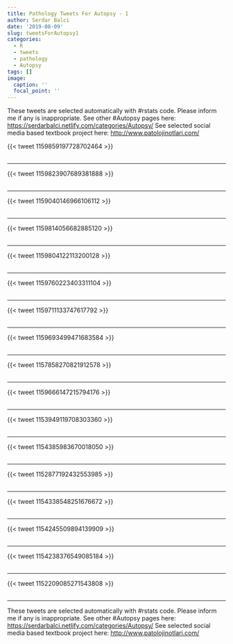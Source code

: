 ```yaml
---
title: Pathology Tweets For Autopsy - 1
author: Serdar Balci
date: '2019-08-09'
slug: tweetsForAutopsy1
categories:
  - R
  - tweets
  - pathology
  - Autopsy
tags: []
image:
  caption: ''
  focal_point: ''
---
```



These tweets are selected automatically with #rstats code. Please inform me if any is inappropriate.
See other #Autopsy pages here: https://serdarbalci.netlify.com/categories/Autopsy/ 
See selected social media based textbook project here: http://www.patolojinotlari.com/

{{< tweet 1159859197728702464 >}}
<br>
<br>
<hr>
{{< tweet 1159823907689381888 >}}
<br>
<br>
<hr>
{{< tweet 1159040146966106112 >}}
<br>
<br>
<hr>
{{< tweet 1159814056682885120 >}}
<br>
<br>
<hr>
{{< tweet 1159804122113200128 >}}
<br>
<br>
<hr>
{{< tweet 1159760223403311104 >}}
<br>
<br>
<hr>
{{< tweet 1159711133747617792 >}}
<br>
<br>
<hr>
{{< tweet 1159693499471683584 >}}
<br>
<br>
<hr>
{{< tweet 1157858270821912578 >}}
<br>
<br>
<hr>
{{< tweet 1159666147215794176 >}}
<br>
<br>
<hr>
{{< tweet 1153949119708303360 >}}
<br>
<br>
<hr>
{{< tweet 1154385983670018050 >}}
<br>
<br>
<hr>
{{< tweet 1152877192432553985 >}}
<br>
<br>
<hr>
{{< tweet 1154338548251676672 >}}
<br>
<br>
<hr>
{{< tweet 1154245509894139909 >}}
<br>
<br>
<hr>
{{< tweet 1154238376549085184 >}}
<br>
<br>
<hr>
{{< tweet 1152209085271543808 >}}
<br>
<br>
<hr>


These tweets are selected automatically with #rstats code. Please inform me if any is inappropriate.
See other #Autopsy pages here: https://serdarbalci.netlify.com/categories/Autopsy/ 
See selected social media based textbook project here: http://www.patolojinotlari.com/
